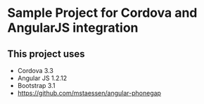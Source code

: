 # Sample Project for Cordova and AngularJS integration

## This project uses

* Cordova 3.3
* Angular JS 1.2.12
* Bootstrap 3.1
* https://github.com/mstaessen/angular-phonegap 
